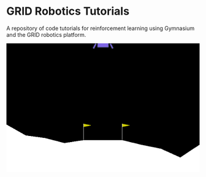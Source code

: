 # GRID Robotics Tutorials
 A repository of code tutorials for reinforcement learning using Gymnasium and the GRID robotics platform. 

 <p align="center">
  <img src="media/lunar_lander_gif.gif?raw=true" alt="Lunar Lander"/>
</p>

